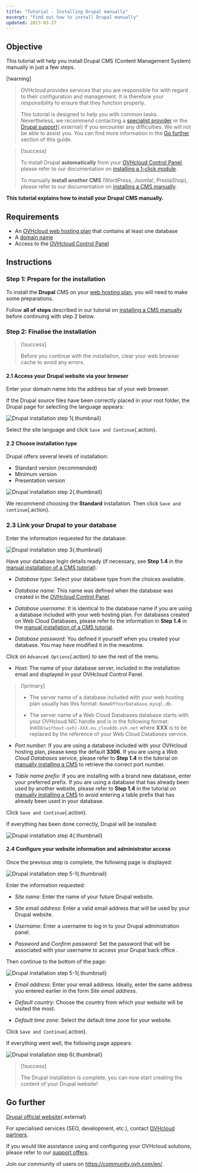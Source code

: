 ```yaml
---
title: "Tutorial - Installing Drupal manually"
excerpt: "Find out how to install Drupal manually"
updated: 2023-03-27
---
```


## Objective

This tutorial will help you install Drupal CMS (Content Management System) manually in just a few steps.

[!warning]
>
> OVHcloud provides services that you are responsible for with regard to their configuration and management. It is therefore your responsibility to ensure that they function properly.
>
> This tutorial is designed to help you with common tasks. Nevertheless, we recommend contacting a [specialist provider](https://partner.ovhcloud.com/en-ie/directory/) or the [Drupal support](https://www.drupal.org/support){.external} if you encounter any difficulties. We will not be able to assist you. You can find more information in the [Go further](#go-further) section of this guide.
>

> [!success]
>
> To install Drupal **automatically** from your [OVHcloud Control Panel](https://www.ovh.com/auth/?action=gotomanager&from=https://www.ovh.ie/&ovhSubsidiary=ie), please refer to our documentation on [installing a 1-click module](/pages/web_cloud/web_hosting/cms_install_1_click_modules).
>
> To manually **install another CMS** (WordPress, Joomla!, PrestaShop), please refer to our documentation on [installing a CMS manually](/pages/web_cloud/web_hosting/cms_manual_installation).
>

**This tutorial explains how to install your Drupal CMS manually.**

## Requirements

- An [OVHcloud web hosting plan](https://www.ovhcloud.com/en-ie/web-hosting/) that contains at least one database
- A [domain name](https://www.ovhcloud.com/en-ie/domains/)
- Access to the [OVHcloud Control Panel](https://www.ovh.com/auth/?action=gotomanager&from=https://www.ovh.ie/&ovhSubsidiary=ie)

## Instructions

### Step 1: Prepare for the installation <a name="step1"></a>

To install the **Drupal** CMS on your [web hosting plan](https://www.ovhcloud.com/en-ie/web-hosting/), you will need to make some preparations.

Follow **all of steps** described in our tutorial on [installing a CMS manually](/pages/web_cloud/web_hosting/cms_manual_installation) before continuing with step 2 below.

### Step 2: Finalise the installation <a name="step2"></a>

> [!success]
>
> Before you continue with the installation, clear your web browser cache to avoid any errors.
>

#### 2.1 Access your Drupal website via your browser

Enter your domain name into the address bar of your web browser.

If the Drupal source files have been correctly placed in your root folder, the Drupal page for selecting the language appears:

![Drupal installation step 1](https://raw.githubusercontent.com/ovh/docs/develop/templates/external-elements/cms/drupal/install-language-1.png){.thumbnail}

Select the site language and click `Save and Continue`{.action}.

#### 2.2 Choose installation type

Drupal offers several levels of installation:

- Standard version (recommended)
- Minimum version
- Presentation version

![Drupal installation step 2](https://raw.githubusercontent.com/ovh/docs/develop/templates/external-elements/cms/drupal/install-profil-2.png){.thumbnail}

We recommend choosing the **Standard** installation. Then click `Save and continue`{.action}.

### 2.3 Link your Drupal to your database

Enter the information requested for the database:

![Drupal installation step 3](https://raw.githubusercontent.com/ovh/docs/develop/templates/external-elements/cms/drupal/install-db-config-3.png){.thumbnail}

Have your database login details ready (if necessary, see **Step 1.4** in the [manual installation of a CMS tutorial](/pages/web_cloud/web_hosting/cms_manual_installation)).

- *Database type*: Select your database type from the choices available.

- *Database name*: This name was defined when the database was created in the [OVHcloud Control Panel](https://www.ovh.com/auth/?action=gotomanager&from=https://www.ovh.ie/&ovhSubsidiary=ie).

- *Database username*: It is identical to the database name if you are using a database included with your web hosting plan. For databases created on Web Cloud Databases, please refer to the information in **Step 1.4** in the [manual installation of a CMS tutorial](/pages/web_cloud/web_hosting/cms_manual_installation).

- *Database password*: You defined it yourself when you created your database. You may have modified it in the meantime.

Click on `Advanced Options`{.action} to see the rest of the menu.

- *Host*: The name of your database server, included in the installation email and displayed in your OVHcloud Control Panel. 

> [!primary]
> 
> - The server name of a database included with your web hosting plan usually has this format: `NameOfYourDatabase.mysql.db`. 
>
> - The server name of a Web Cloud Databases database starts with your OVHcloud NIC handle and is in the following format: `OVHID(without-ovh)-XXX.eu.clouddb.ovh.net` where **XXX** is to be replaced by the reference of your Web Cloud Databases service.
>

- *Port number*: If you are using a database included with your OVHcloud hosting plan, please keep the default **3306**. If you are using a *Web Cloud Databases* service, please refer to **Step 1.4** in the tutorial on [manually installing a CMS](/pages/web_cloud/web_hosting/cms_manual_installation) to retrieve the correct port number.

- *Table name prefix*: If you are installing with a brand new database, enter your preferred prefix. If you are using a database that has already been used by another website, please refer to **Step 1.4** in the tutorial on [manually installing a CMS](/pages/web_cloud/web_hosting/cms_manual_installation) to avoid entering a table prefix that has already been used in your database.

Click `Save and Continue`{.action}.

If everything has been done correctly, Drupal will be installed:

![Drupal installation step 4](https://raw.githubusercontent.com/ovh/docs/develop/templates/external-elements/cms/drupal/install-4.png){.thumbnail}

#### 2.4 Configure your website information and administrator access

Once the previous step is complete, the following page is displayed:

![Drupal installation step 5-1](https://raw.githubusercontent.com/ovh/docs/develop/templates/external-elements/cms/drupal/install-configure-site-5-1.png){.thumbnail}

Enter the information requested:

- *Site name*: Enter the name of your future Drupal website.

- *Site email address*: Enter a valid email address that will be used by your Drupal website.

- *Username*: Enter a username to log in to your Drupal administration panel.

- *Password* and *Confirm password*: Set the password that will be associated with your username to access your Drupal back office .

Then continue to the bottom of the page:

![Drupal installation step 5-1](https://raw.githubusercontent.com/ovh/docs/develop/templates/external-elements/cms/drupal/install-configure-site-5-2.png){.thumbnail}

- *Email address*: Enter your email address. Ideally, enter the same address you entered earlier in the form *Site email address*.

- *Default country*: Choose the country from which your website will be visited the most.

- *Default time zone*: Select the default time zone for your website.

Click `Save and Continue`{.action}.

If everything went well, the following page appears:

![Drupal installation step 6](https://raw.githubusercontent.com/ovh/docs/develop/templates/external-elements/cms/drupal/install-ending-6.png){.thumbnail}

> [!success]
>
> The Drupal installation is complete, you can now start creating the content of your Drupal website!
>

## Go further <a name="go-further"></a>

[Drupal official website](https://www.drupal.org/){.external}

For specialised services (SEO, development, etc.), contact [OVHcloud partners](https://partner.ovhcloud.com/en-ie/directory/).

If you would like assistance using and configuring your OVHcloud solutions, please refer to our [support offers](https://www.ovhcloud.com/en-ie/support-levels/).

Join our community of users on <https://community.ovh.com/en/>.